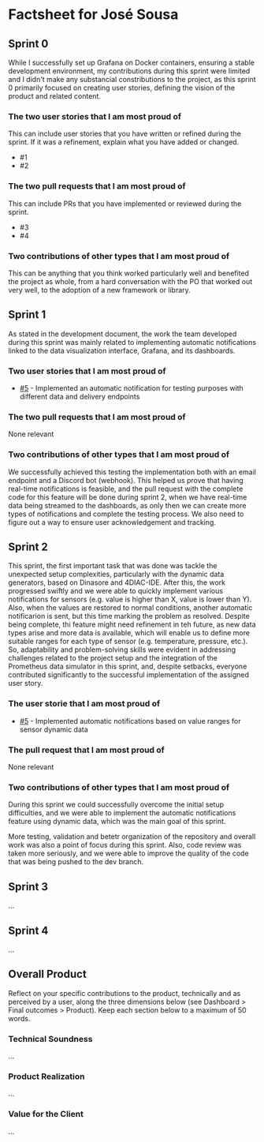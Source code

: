 # Factsheet for José Sousa

## Sprint 0

While I successfully set up Grafana on Docker containers, ensuring a stable development environment, my contributions during this sprint were limited and I didn't make any substancial constributions to the project, as this sprint 0 primarily focused on creating user stories, defining the vision of the product and related content. 


### The two user stories that I am most proud of

This can include user stories that you have written or refined during the sprint. If it was a refinement, explain what you have added or changed.

 * #1
 * #2


### The two pull requests that I am most proud of

This can include PRs that you have implemented or reviewed during the sprint.

 * #3
 * #4


### Two contributions of other types that I am most proud of

This can be anything that you think worked particularly well and benefited the project as whole, from a hard conversation with the PO that worked out very well, to the adoption of a new framework or library. 



## Sprint 1

As stated in the development document, the work the team developed during this sprint was mainly related to implementing automatic notifications linked to the data visualization interface, Grafana, and its dashboards. 

### Two user stories that I am most proud of

 * [#5](https://github.com/FEUP-MEIC-DS-2023-1MEIC06/DS-Project/issues/5) - Implemented an automatic notification for testing purposes with different data and delivery endpoints

### The two pull requests that I am most proud of

None relevant

### Two contributions of other types that I am most proud of 

We successfully achieved this testing the implementation both with an email endpoint and a Discord bot (webhook). This helped us prove that having real-time notifications is feasible, and the pull request with the complete code for this feature will be done during sprint 2, when we have real-time data being streamed to the dashboards, as only then we can create more types of notifications and complete the testing process. We also need to figure out a way to ensure user acknowledgement and tracking.


## Sprint 2

This sprint, the first important task that was done was tackle the unexpected setup complexities, particularly with the dynamic data generators, based on Dinasore and 4DIAC-IDE. After this, the work progressed swiftly and we were able to quickly implement various notifications for sensors (e.g. value is higher than X, value is lower than Y). Also, when the values are restored to normal conditions, another automatic notificarion is sent, but this time marking the problem as resolved. Despite being complete, thi feature might need refinement in teh future, as new data types arise and more data is available, which will enable us to define more suitable ranges for each type of sensor (e.g. temperature, pressure, etc.). So, adaptability and problem-solving skills were evident in addressing challenges related to the project setup and the integration of the Prometheus data simulator in this sprint, and, despite setbacks, everyone contributed significantly to the successful implementation of the assigned user story.


### The user storie that I am most proud of

 * [#5](https://github.com/FEUP-MEIC-DS-2023-1MEIC06/DS-Project/issues/5) - Implemented automatic notifications based on value ranges for sensor dynamic data


 ### The pull request that I am most proud of

None relevant


 ### Two contributions of other types that I am most proud of

During this sprint we could successfully overcome the initial setup difficulties, and we were able to implement the automatic notifications feature using dynamic data, which was the main goal of this sprint.

More testing, validation and betetr organization of the repository and overall work was also a point of focus during this sprint. Also, code review was taken more seriously, and we were able to improve the quality of the code that was being pushed to the dev branch.



## Sprint 3

...


## Sprint 4

...


## Overall Product

Reflect on your specific contributions to the product, technically and as perceived by a user, along the three dimensions below (see Dashboard > Final outcomes > Product). Keep each section below to a maximum of 50 words.


### Technical Soundness

...


### Product Realization

...


### Value for the Client

...
